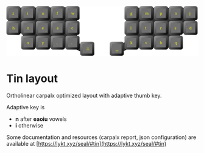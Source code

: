 ![Tin layout](layout.svg)

# Tin layout

Ortholinear carpalx optimized layout with adaptive thumb key.

Adaptive key is
 * **n** after **eaoiu** vowels
 * **i** otherwise

Some documentation and resources (carpalx report, json configuration) are available at [https://lykt.xyz/seal/#tin](https://lykt.xyz/seal/#tin)
